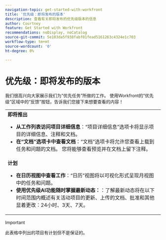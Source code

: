 ```yaml
---
navigation-topic: get-started-with-workfront
title: '优先级：即将发布的版本'
description: 查看有关即将发布的优先级版本的信息
author: Courtney
feature: Get Started with Workfront
recommendations: noDisplay, noCatalog
source-git-commit: 5e103da5f938fabf01fead5161263c4324e1c703
workflow-type: tm+mt
source-wordcount: '0'
ht-degree: 0%

---
```



# 优先级：即将发布的版本

我们很高兴向大家展示我们为“优先任务”所做的工作。 使用Workfront的“优先级”区域中的“反馈”按钮，告诉我们您接下来想要查看的内容！

<table>
  <tr>
    <td><strong>即将推出</strong>
    <ul>
    <li><strong>从工作列表访问项目详细信息</strong>：“项目详细信息”选项卡将显示项目的详细信息、注释和文档。</li>
   <li><strong>在“文档”选项卡中查看文档</strong>：“文档”选项卡将允许您查看上载到任务和问题的文档。 您将能够查看预览并在文档上留下注释。 </li>
    </ul>
    </td>
  </tr>
  <tr>
    <td><strong>计划</strong>
    <ul>
    <li><strong>在日历视图中查看工作</strong>：“日历”视图将以可视化形式呈现月视图中的任务和问题。</li>
    <li><strong>使用优先级AI功能随时掌握最新动态：</strong>：了解最新动态将在以下时间范围内概述有关活动项目的更新、上传的文档、批准和其他显着更改：24小时、3天、7天。</li>
    </ul>
    </td>
  </tr>
</table>


>[!IMPORTANT]
>
>此表格中列出的项目有计划但不是保证的。

